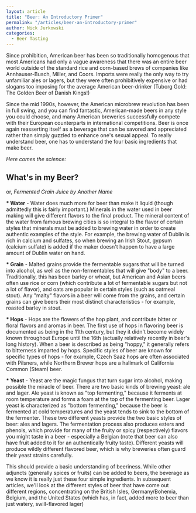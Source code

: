 ```yaml
---
layout: article
title: "Beer: An Introductory Primer"
permalink: "/articles/beer-an-introductory-primer"
author: Nick Jurkowski
categories:
  - Beer Tasting
---
```


<p>Since prohibition, American beer has been so traditionally homogenous that most Americans had only a vague awareness that there was an entire beer world outside of the standard rice and corn-based brews of companies like Annhauser-Busch, Miller, and Coors. Imports were really the only way to try unfamiliar ales or lagers, but they were often prohibitively expensive or had slogans too imposing for the average American beer-drinker (Tuborg Gold: The Golden Beer of Danish Kings!)</p>
<p>Since the mid 1990s, however, the American microbrew revolution has been in full swing, and you can find fantastic, American-made beers in any style you could choose, and many American breweries successfully compete with their European counterparts in international competitions. Beer is once again reasserting itself as a beverage that can be savored and appreciated rather than simply guzzled to enhance one's sexual appeal. To really understand beer, one has to understand the four basic ingredients that make beer.</p>
<p><i>Here comes the science:</i></p>
<h2>What's in my Beer?</h2>
<p>or, <span style="font-style: italic;">Fermented Grain Juice by Another Name</span></p>
<p><strong>* Water</strong> - Water does much more for beer than make it liquid (though admittedly this is fairly important.) Minerals in the water used in beer making will give different flavors to the final product. The mineral content of the water from famous brewing cities is so integral to the flavor of certain styles that minerals must be added to brewing water in order to create authentic examples of the style. For example, the brewing water of Dublin is rich in calcium and sulfates, so when brewing an Irish Stout, gypsum (calcium sulfate) is added if the maker doesn't happen to have a large amount of Dublin water on hand.</p>
<p><strong>* Grain</strong> - Malted grains provide the fermentable sugars that will be turned into alcohol, as well as the non-fermentables that will give "body" to a beer. Traditionally, this has been barley or wheat, but American and Asian beers often use rice or corn (which contribute a lot of fermentable sugars but not a lot of flavor), and oats are popular in certain styles (such as oatmeal stout). Any "malty" flavors in a beer will come from the grains, and certain grains can give beers their most distinct characteristics - for example, roasted barley in stout.</p>
<p><strong>* Hops</strong> - Hops are the flowers of the hop plant, and contribute bitter or floral flavors and aromas in beer. The first use of hops in flavoring beer is documented as being in the 11th century, but they it didn't become widely known throughout Europe until the 16th (actually relatively recently in beer's long history). When a beer is described as being "hoppy," it generally refers to bitterness imparted by hops. Specific styles of beer are known for specific types of hops - for example, Czech Saaz hops are often associated with Pilsners, while Northern Brewer hops are a hallmark of California Common (Steam) beer.</p>
<p><strong>* Yeast</strong> - Yeast are the magic fungus that turn sugar into alcohol, making possible the miracle of beer. There are two basic kinds of brewing yeast: ale and lager. Ale yeast is known as "top fermenting," because it ferments at room temperature and forms a foam at the top of the fermenting beer. Lager yeast is characterized as "bottom fermenting," because the beer is fermented at cold temperatures and the yeast tends to sink to the bottom of the fermenter. These two different yeasts provide the two basic styles of beer: ales and lagers. The fermentation process also produces esters and phenols, which provide for many of the fruity or spicy (respectively) flavors you might taste in a beer - especially a Belgian (note that beer can also have fruit added to it for an authentically fruity taste). Different yeasts will produce wildly different flavored beer, which is why breweries often guard their yeast strains carefully.</p>
<p>This should provide a basic understanding of beeriness. While other adjuncts (generally spices or fruits) can be added to beers, the beverage as we know it is really just these four simple ingredients. In subsequent articles, we'll look at the different styles of beer that have come out different regions, concentrating on the British Isles, Germany/Bohemia, Belgium, and the United States (which has, in fact, added more to beer than just watery, swill-flavored lager)</p>
